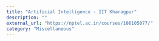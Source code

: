 ```yaml
---
title: "Artificial Intelligence - IIT Kharagpur"
description: ""
external_url: "https://nptel.ac.in/courses/106105077/"
category: "Miscellaneous"
---
```

